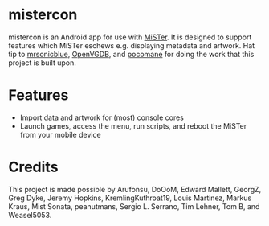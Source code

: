 # mistercon

mistercon is an Android app for use with [MiSTer](https://github.com/MiSTer-devel/Main_MiSTer/wiki). It is designed to support features which MiSTer eschews e.g. displaying metadata and artwork. Hat tip to [mrsonicblue](https://github.com/mrsonicblue), [OpenVGDB](https://github.com/OpenVGDB), and [pocomane](https://github.com/pocomane) for doing the work that this project is built upon.

# Features

* Import data and artwork for (most) console cores
* Launch games, access the menu, run scripts, and reboot the MiSTer from your mobile device

# Credits

This project is made possible by Arufonsu, DoOoM, Edward Mallett, GeorgZ, Greg Dyke, Jeremy Hopkins, KremlingKuthroat19, Louis Martinez, Markus Kraus, Mist Sonata, peanutmans, Sergio L. Serrano, Tim Lehner, Tom B, and Weasel5053.
